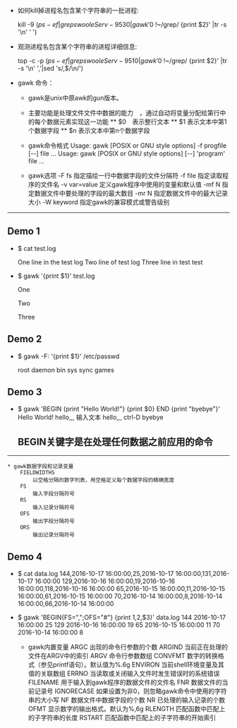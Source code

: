 + 如何kill掉进程名包含某个字符串的一批进程:

    kill -9 $(ps -ef|grep swooleServ-9530|gawk '$0 !~/grep/ {print $2}' |tr -s '\n' ' ')



+ 观测进程名包含某个字符串的进程详细信息:

    top -c -p $(ps -ef|grep swooleServ-9510|gawk '$0 !~/grep/ {print $2}' |tr -s '\n' ','|sed 's/,$/\n/')


+ gawk 命令：

    * gawk是unix中原awk的gun版本。
    
    * 主要功能是处理文件文件中数据的能力　，通过自动将变量分配给第行中的每个数据元素实现这一功能
        ** $0　表示整行文本
        ** $1 表示文本中第1个数据字段
        ** $n 表示文本中第n个数据字段
    * gawk命令格式
        Usage: gawk [POSIX or GNU style options] -f progfile [--] file ...
        Usage: gawk [POSIX or GNU style options] [--] 'program' file ...
    * gawk选项
        -F fs
            指定描绘一行中数据字段的文件分隔符
        -f file
            指定读取程序的文件名
        -v var=value
            定义gawk程序中使用的变量和默认值
        -mf N
            指定数据文件中要处理的字段的最大数目
        -mr N
            指定数据文件中的最大记录大小
        -W keyword
            指定gawk的兼容模式或警告级别

**************************************************************************************

## Demo 1
+ $ cat test.log

    One line in the test log
    Two line of test log
    Three line in test test
    
+ $ gawk '{print $1}' test.log

    One
    
    Two
    
    Three

## Demo 2
+ $ gawk -F: '{print $1}' /etc/passwd

    root
    daemon
    bin
    sys
    sync
    games

## Demo 3
+ $ gawk 'BEGIN {print "Hello World!"} {print $0} END {print "byebye"}'
    Hello World!
    hello,,,        输入文本
    hello,,,        ctrl-D
    byebye
    ## BEGIN关键字是在处理任何数据之前应用的命令
******************************************************************************

    * gawk数据字段和记录变量
        FIELDWIDTHS
            以空格分隔的数字列表，用空格定义每个数据字段的精确宽度
        FS
            输入字段分隔符号
        RS
            输入记录分隔符号
        OFS
            输出字段分隔符号
        ORS
            输出记录分隔符号
## Demo 4
+ $ cat data.log
    144,2016-10-17 16:00:00,25,2016-10-17 16:00:00,131,2016-10-17 16:00:00
    129,2016-10-16 16:00:00,19,2016-10-16 16:00:00,118,2016-10-16 16:00:00
    65,2016-10-15 16:00:00,11,2016-10-15 16:00:00,61,2016-10-15 16:00:00
    70,2016-10-14 16:00:00,8,2016-10-14 16:00:00,66,2016-10-14 16:00:00
+ $ gawk 'BEGIN{FS=",";OFS="#"} {print $1,$2,$3}' data.log
    144 2016-10-17 16:00:00 25
    129 2016-10-16 16:00:00 19
    65 2016-10-15 16:00:00 11
    70 2016-10-14 16:00:00 8

    * gawk内置变量
        ARGC
            出现的命令行参数的个数
        ARGIND
            当前正在处理的文件在ARGV中的索引
        ARGV
            命令行参数数组
        CONVFMT
            数字的转换格式（参见printf语句）。默认值为%.6g
        ENVIRON
            当前shell环境变量及其值的关联数组
        ERRNO
            当读取或关闭输入文件时发生错误时的系统错误
        FILENAME
            用于输入到gawk程序的数据文件的文件名
        FNR
            数据文件的当前记录号
        IGNORECASE
            如果设置为非0，则忽略gawk命令中使用的字符串的大小写
        NF
            数据文件中数据字段的个数
        NR
            已处理的输入记录的个数
        OFMT
            显示数字的输出格式。默认为%,6g
        RLENGTH
            匹配函数中匹配上的子字符串的长度
        RSTART
            匹配函数中匹配上的子字符串的开始索引
